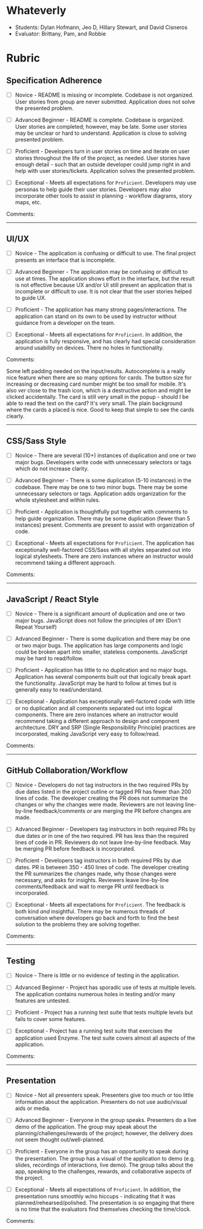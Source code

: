 # Whateverly 
* Students: Dylan Hofmann, Jeo D, Hillary Stewart, and David Cisneros
* Evaluator: Brittany, Pam, and Robbie

# Rubric

## Specification Adherence

* [ ] Novice - README is missing or incomplete. Codebase is not organized. User stories from group are never submitted. Application does not solve the presented problem.

* [ ] Advanced Beginner - README is complete. Codebase is organized. User stories are completed; however, may be late. Some user stories may be unclear or hard to understand. Application is close to solving presented problem.

* [ ] Proficient - Developers turn in user stories on time and iterate on user stories throughout the life of the project, as needed. User stories have enough detail - such that an outside developer could jump right in and help with user stories/tickets. Application solves the presented problem.

* [ ] Exceptional - Meets all expectations for `Proficient`. Developers may use personas to help guide their user stories. Developers may also incorporate other tools to assist in planning - workflow diagrams, story maps, etc.


Comments:










------------------------------------------------------------------

## UI/UX

* [ ] Novice - The application is confusing or difficult to use. The final project presents an interface that is incomplete.

* [ ] Advanced Beginner - The application may be confusing or difficult to use at times. The application shows effort in the interface, but the result is not effective because UX and/or UI still present an application that is incomplete or difficult to use. It is not clear that the user stories helped to guide UX.

* [ ] Proficient - The application has many strong pages/interactions. The application can stand on its own to be used by instructor without guidance from a developer on the team.

* [ ] Exceptional - Meets all expectations for `Proficient`. In addition, the application is fully responsive, and has clearly had special consideration around usability on devices. There no holes in functionality.


Comments:

Some left padding needed on the input/results.
Autocomplete is a really nice feature when there are so many options for cards.
The button size for increasing or decreasing card number might be too small for mobile. It's also _ver_ close to the trash icon, which is a destructive action and might be clicked accidentally.
The card is still very small in the popup - should I be able to read the text on the card? It's very small.
The plain background where the cards a placed is nice. Good to keep that simple to see the cards clearly.




------------------------------------------------------------------

## CSS/Sass Style

* [ ] Novice - There are several (10+) instances of duplication and one or two major bugs. Developers write code with unnecessary selectors or tags which do not increase clarity.

* [ ] Advanced Beginner - There is some duplication (5-10 instances) in the codebase. There may be one to two minor bugs. There may be some unnecessary selectors or tags. Application adds organization for the whole stylesheet and within rules.

* [ ] Proficient - Application is thoughtfully put together with comments to help guide organization. There may be some duplication (fewer than 5 instances) present. Comments are present to assist with organization of code.

* [ ] Exceptional - Meets all expectations for `Proficient`. The application has exceptionally well-factored CSS/Sass with all styles separated out into logical stylesheets. There are zero instances where an instructor would recommend taking a different approach.


Comments:










------------------------------------------------------------------

## JavaScript / React Style

* [ ] Novice - There is a significant amount of duplication and one or two major bugs. JavaScript does not follow the principles of `DRY` (Don't Repeat Yourself)

* [ ] Advanced Beginner - There is some duplication and there may be one or two major bugs. The application has large components and logic could be broken apart into smaller, stateless components. JavaScript may be hard to read/follow.

* [ ] Proficient - Application has little to no duplication and no major bugs. Application has several components built out that logically break apart the functionality. JavaScript may be hard to follow at times but is generally easy to read/understand. 

* [ ] Exceptional - Application has exceptionally well-factored code with little or no duplication and all components separated out into logical components. There are zero instances where an instructor would recommend taking a different approach to design and component architecture. DRY and SRP (Single Responsibility Principle) practices are incorporated, making JavaScript very easy to follow/read.


Comments:










------------------------------------------------------------------

## GitHub Collaboration/Workflow

* [ ] Novice - Developers do not tag instructors in the two required PRs by due dates listed in the project outline or tagged PR has fewer than 200 lines of code. The developer creating the PR does not summarize the changes or why the changes were made. Reviewers are not leaving line-by-line feedback/comments _or_ are merging the PR before changes are made.

* [ ] Advanced Beginner - Developers tag instructors in both required PRs by due dates _or_ in one of the two required. PR has less than the required lines of code in PR. Reviewers do not leave line-by-line feedback. May be merging PR before feedback is incorporated.

* [ ] Proficient - Developers tag instructors in both required PRs by due dates. PR is between 350 - 450 lines of code. The developer creating the PR summarizes the changes made, why those changes were necessary, and asks for insights. Reviewers leave line-by-line comments/feedback and wait to merge PR until feedback is incorporated.

* [ ] Exceptional - Meets all expectations for `Proficient`. The feedback is both kind _and_ insightful. There may be numerous threads of conversation where developers go back and forth to find the best solution to the problems they are solving together.


Comments:










------------------------------------------------------------------

## Testing

* [ ] Novice - There is little or no evidence of testing in the application.

* [ ] Advanced Beginner - Project has sporadic use of tests at multiple levels. The application contains numerous holes in testing and/or many features are untested.

* [ ] Proficient - Project has a running test suite that tests multiple levels but fails to cover some features.

* [ ] Exceptional - Project has a running test suite that exercises the application used Enzyme. The test suite covers almost all aspects of the application.


Comments:










------------------------------------------------------------------

## Presentation

* [ ] Novice - Not all presenters speak. Presenters give too much or too little information about the application. Presenters do not use audio/visual aids or media.

* [ ] Advanced Beginner - Everyone in the group speaks. Presenters do a live demo of the application. The group may speak about the planning/challenges/rewards of the project; however, the delivery does not seem thought out/well-planned. 

* [ ] Proficient - Everyone in the group has an opportunity to speak during the presentation. The group has a visual of the application to demo (e.g. slides, recordings of interactions, live demo). The group talks about the app, speaking to the challenges, rewards, and collaborative aspects of the project.

* [ ] Exceptional - Meets all expectations of `Proficient`. In addition, the presentation runs smoothly w/no hiccups - indicating that it was planned/rehearsed/polished. The presentation is so engaging that there is no time that the evaluators find themselves checking the time/clock.


Comments:









